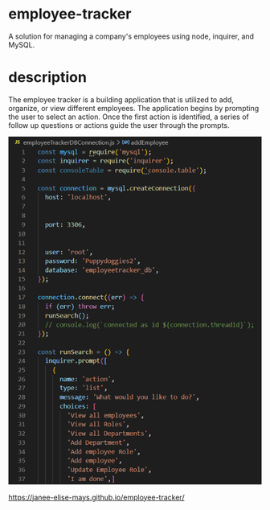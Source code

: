 # employee-tracker
A solution for managing a company's employees using node, inquirer, and MySQL.

# description
 The employee tracker is a building application that is utilized to add, organize, or view different employees. The application begins by prompting the user to select an action. Once the first action is identified, a series of follow up questions or actions guide the user through the prompts. 

 ![alt text](Assets/screen-shot.jpeg)

https://janee-elise-mays.github.io/employee-tracker/
